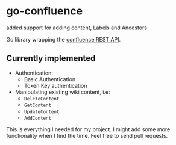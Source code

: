 go-confluence
=============

added support for adding content, Labels and Ancestors

Go library wrapping the [confluence REST API](https://docs.atlassian.com/confluence/REST/latest/).

Currently implemented
---------------------

- Authentication:
  - Basic Authentication
  - Token Key authentication
- Manipulating existing wiki content, i.e:
  - `DeleteContent`
  - `GetContent`
  - `UpdateContent`
  - `AddContent`

This is everything I needed for my project. I might add some more functionality when I find the time. Feel free to send pull requests.
